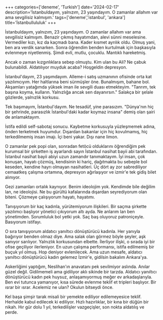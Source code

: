 +++
categories=['deneme', 'Turkish']
date='2024-02-17'
description='İstanbuldayım, yalnızım, 23 yaşındayım. O zamanlar allahım var ama sevgilisiz kalmışım.'
tags=['deneme','istanbul', 'ankara']
title='İstanbullululuk'
+++

İstanbuldayım, yalnızım, 23 yaşındayım. O zamanlar allahım var ama sevgilisiz kalmışım. Benazir çıkmış hayatımdan, alevi sünni meselesine. Vermediler kızı, kız da kaçmadı bana. Kader kısmet ayrılık oldu. Olmuş yani, ben ara verdik sanarken. Sonra öğrendim benden kurtulmak için başkasıyla evlenmeye niyetlenmiş. Şimdi evli, mutlu, çocuklu. Mantıklı hareketmiş. 

Ancak o zaman kızgınlıklara sebep olmuştu. Kim ulan bu Ali? Ne çabuk bulunabildi. Aldatılıyor muyduk acaba? Hoşgeldin depresyon. 

İstanbul'dayım, 23 yaşımdayım. Alleme-i satış uzmanının ofisinde orta kat yazılımcıyım. Her haltlarına beni sürmüşler öne. Bunalmışım, bahane bol. Akşamları yatağımda yüksek iman ile sevgili duası etmekteyim. "Tanrım, tek başına koyma, kulların. Yalnızlığa ancak sen dayanırsın." Salakça bir şelale gözlerde, yalnızlık korkusu.

Tek başımayım, İstanbul'dayım. Ne tesadüf, yine parasızım. "Dünya'nın hiç bir şehrinde, parasızlık İstanbul'daki kadar koymaz insana" demiş olan şairi de anlamaktayım. 

İstifa edildi self-sabotaj sonucu. Kaybetme korkusuyla yüzleşmemek adına, önden terketmek huyumdur. Dışardan bakanlar için hiç kovulmamış, hiç terkedilmemiş insan imajı. İçi beni yakar. Dışı nane limon.

O zamanlar pek popi olan, sonradan fetöcü olduklarını öğrendiğim pek kurumsal bir şirketten iş ayarlandı sayın İstanbul nasihat bayii abi tarafından. 
İstanbul nasihat bayii abiyi uzun zamandır tanımaktayım. İyi insan, çok konuşan, hayatı çözmüş, kendisinin ki hariç, dağıtmakta bu sebeple bol keseden, kendine hayrı olmayan nasihatleri. 
Üç dört ay zor sabrediliyor cemaatkeş çalışma ortamına, depresyon ağırlaşıyor ve izmir'e tek gidiş bilet alınıyor.

Gezi zamanları ortalık kaynıyor. Benim ideolojim yok. Kendimde bile değilim lan, ne ideolojisi. Ne bu gürültü kafalarında dışardan seyrediyorum olan biteni. Çözmeye çalışıyorum hayatı, hayatımı. 

Tanışıyorum bir kaç kadınla, yürütemiyorum ilişkileri. Bir saçma şirkette yazılımcı başlıyor yönetici çıkıyorum altı ayda. Ne anlarım lan ben yönetimden. Sorumluluk bol yetki yok. Saç baş oluyoruz patroniçeyle. Basıyorum istifayı. 

O sıra tanışıyorum aldatıcı yanıltıcı dönüştürücü kadınla. Her yanıyla bağırıyor benden olmaz diye. Ama salak olan görmez böyle şeyler, aşk sanıyor sarılıyor. Yalnızlık korkusundan elbette. İlerliyor ilişki, o sırada iyi bir ofise geçiliyor ilerleniyor. En uzun çalışma performansı, istifa edilmemiş bir buçuk yıl olmuş. Hop deniyor evlenilecek. Ama uzun mesafe, aldatıcı yanıltıcı dönüştürücü kadın gelemez İzmir'e, gidilsin bakalım Ankara'ya. 

Askerliğimi yaptığım, Neslihan'ın anavatanı pek sevilmiyor aslında. Anılar güzel değil. Gidilmemeli ama gidiliyor aklı sikinde bir tarzda. 
Aldatıcı yanıltıcı dönüştürücü kadın pek huysuz, anlaşamıyormuş meğer ev arkadaşlarıyla. Ben evi tutunca yamanıyor, kısa sürede evlenme teklif et tripleri başlıyor. Bir ısrar bir ısrar. Acelemiz ne ulan? Okulun bitseydi önce. 

Kel başa şimşir tarak misali bir yemekte ediliyor edilemeyesice teklif. Herhalde kabul edilecek ki ediliyor. Hızlı hazırlıklar, bir kına bir düğün bir nikah. Hır gür dolu 1 yıl, terkedilişler vazgeçişler, son nokta aldatılış ve perde. 
